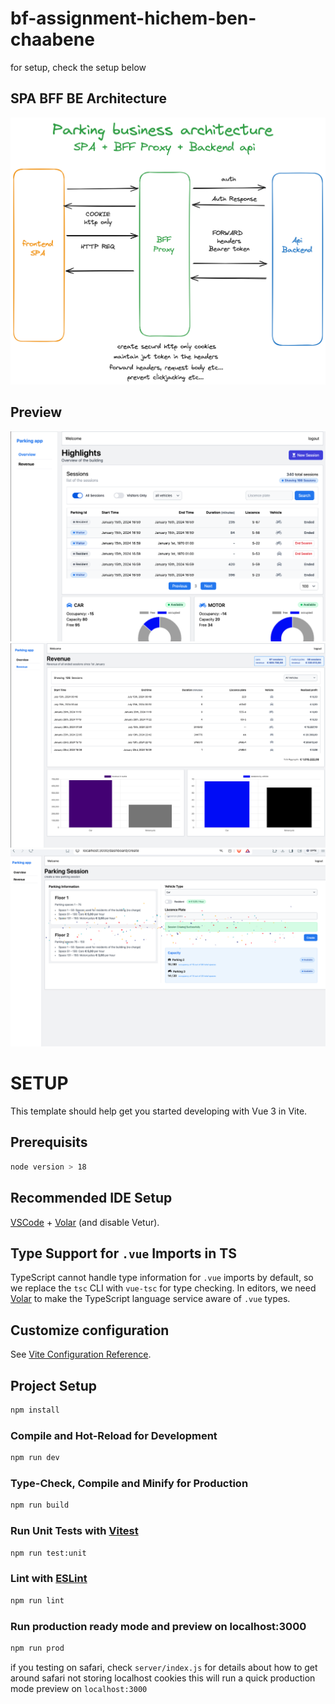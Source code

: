 # bf-assignment-hichem-ben-chaabene

for setup, check the setup below

## SPA BFF BE Architecture

!["Image description"](arc.png)

## Preview

!["Image description"](preview-1.png)
!["Image description"](preview-2.png)
!["Image description"](preview-3.png)

# SETUP

This template should help get you started developing with Vue 3 in Vite.

## Prerequisits

```sh
node version > 18
```

## Recommended IDE Setup

[VSCode](https://code.visualstudio.com/) + [Volar](https://marketplace.visualstudio.com/items?itemName=Vue.volar) (and disable Vetur).

## Type Support for `.vue` Imports in TS

TypeScript cannot handle type information for `.vue` imports by default, so we replace the `tsc` CLI with `vue-tsc` for type checking. In editors, we need [Volar](https://marketplace.visualstudio.com/items?itemName=Vue.volar) to make the TypeScript language service aware of `.vue` types.

## Customize configuration

See [Vite Configuration Reference](https://vitejs.dev/config/).

## Project Setup

```sh
npm install
```

### Compile and Hot-Reload for Development

```sh
npm run dev
```

### Type-Check, Compile and Minify for Production

```sh
npm run build
```

### Run Unit Tests with [Vitest](https://vitest.dev/)

```sh
npm run test:unit
```

### Lint with [ESLint](https://eslint.org/)

```sh
npm run lint
```

### Run production ready mode and preview on localhost:3000

```sh
npm run prod
```

if you testing on safari, check `server/index.js` for details about how to
get around safari not storing localhost cookies
this will run a quick production mode preview on `localhost:3000`
